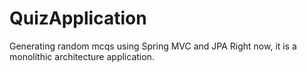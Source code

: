 # QuizApplication
Generating random mcqs using Spring MVC and JPA Right now, it is a monolithic architecture application. 
